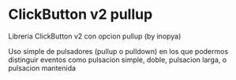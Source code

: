 # ClickButton v2 pullup

Libreria ClickButton v2 con opcion pullup (by  inopya)

Uso simple de pulsadores (pullup o pulldown) en los que podermos distinguir eventos como pulsacion simple, doble, pulsacion larga, o pulsacion mantenida

